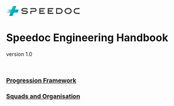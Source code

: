 <img src="img/Logo_Speedoc_coloured.png" alt="speedoc logo" width="200px">  


</br>

# Speedoc Engineering Handbook
version 1.0

</br>

### [Progression Framework](growth-framework/framework.md)
### [Squads and Organisation](squads.md)
